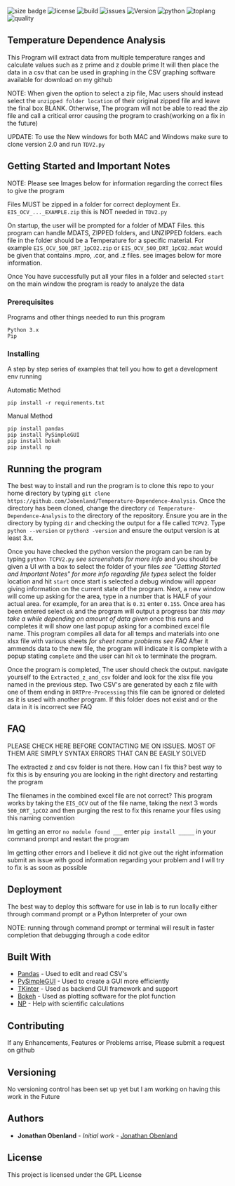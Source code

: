 ![size badge](https://img.shields.io/github/repo-size/Jobenland/Temperature-Dependence-Analysis.svg) ![license](https://img.shields.io/github/license/Jobenland/Temperature-Dependence-Analysis.svg) ![build](https://img.shields.io/badge/Build-Passing-green.svg) ![issues](https://img.shields.io/github/issues/Jobenland/Temperature-Dependence-Analysis.svg) ![Version](https://img.shields.io/badge/Version-1.0.0-blue.svg) ![python](https://img.shields.io/badge/Python-3.x-lightgrey.svg) ![toplang](https://img.shields.io/github/languages/top/Jobenland/Temperature-Dependence-Analysis.svg) ![quality](https://img.shields.io/badge/Code%20Quality-Testing...-red.svg)

## Temperature Dependence Analysis

This Program will extract data from multiple temperature ranges and calculate values such as z prime and z double prime
It will then place the data in a csv that can be used in graphing in the CSV graphing software available for download on my github

NOTE: When given the option to select a zip file, Mac users should instead select the `unzipped folder location` of their original zipped file and leave the final box BLANK. Otherwise, The program will not be able to read the zip file and call a critical error causing the program to crash(working on a fix in the future)

UPDATE: To use the New windows for both MAC and Windows make sure to clone version 2.0 and run `TDV2.py`

## Getting Started and Important Notes
NOTE: Please see Images below for information regarding the correct files to give the program

Files MUST be zipped in a folder for correct deployment Ex. `EIS_OCV_..._EXAMPLE.zip` this is NOT needed in `TDV2.py`

On startup, the user will be prompted for a folder of MDAT Files. this program can handle MDATS, ZIPPED folders, and UNZIPPED folders.
each file in the folder should be a Temperature for a specific material. For example `EIS_OCV_500_DRT_1pCO2.zip` or `EIS_OCV_500_DRT_1pCO2.mdat` would be given that contains .mpro, .cor, and .z files. see images below for more information.

Once You have successfully put all your files in a folder and selected `start` on the main window the program is ready to analyze the data

### Prerequisites

Programs and other things needed to run this program
```
Python 3.x
Pip
```

### Installing

A step by step series of examples that tell you how to get a development env running

Automatic Method

`pip install -r requirements.txt`

Manual Method
```
pip install pandas 
pip install PySimpleGUI
pip install bokeh
pip install np
```

## Running the program

The best way to install and run the program is to clone this repo to your home directory by typing `git clone https://github.com/Jobenland/Temperature-Dependence-Analysis`. Once the directory has been cloned, change the directory `cd Temperature-Dependence-Analysis` to the directory of the repository. Ensure you are in the directory by typing `dir` and checking the output for a file called `TCPV2`. Type `python --version` or `python3 -version` and ensure the output version is at least 3.x.

Once you have checked the python version the program can be ran by typing `python TCPV2.py` *see screenshots for more info* and you should be given a UI with a box to select the folder of your files *see "Getting Started and Important Notes" for more info regarding file types* select the folder location and hit `start` once start is selected a debug window will appear giving information on the current state of the program. Next, a new window will come up asking for the area, type in a number that is HALF of your actual area. for example, for an area that is `0.31` enter `0.155`. Once area has been entered select `ok` and the program will output a progress bar *this may take a while depending on amount of data given* once this runs and completes it will show one last popup asking for a combined excel file name. This program compiles all data for all temps and materials into one xlsx file with various sheets *for sheet name problems see FAQ* After it ammends data to the new file, the program will indicate it is complete with a popup stating `complete` and the user can hit `ok` to terminate the program.

Once the program is completed, The user should check the output. navigate yourself to the `Extracted_z_and_csv` folder and look for the xlsx file you named in the previous step. Two CSV's are generated by each z file with one of them ending in `DRTPre-Processing` this file can be ignored or deleted as it is used with another program. If this folder does not exist and or the data in it is incorrect see FAQ

## FAQ
PLEASE CHECK HERE BEFORE CONTACTING ME ON ISSUES. MOST OF THEM ARE SIMPLY SYNTAX ERRORS THAT CAN BE EASILY SOLVED

The extracted z and csv folder is not there. How can I fix this?
    best way to fix this is by ensuring you are looking in the right directory and restarting the program
    
The filenames in the combined excel file are not correct?
    This program works by taking the `EIS_OCV` out of the file name, taking the next 3 words `500_DRT_1pCO2` and then purging the rest       to fix this rename your files using this naming convention
    
Im getting an error `no module found ___`
    enter `pip install _____` in your command prompt and restart the program
    
Im getting other errors and I believe it did not give out the right information
    submit an issue with good information regarding your problem and I will try to fix is as soon as possible

## Deployment

The best way to deploy this software for use in lab is to run locally either through command prompt or a Python Interpreter of your own

NOTE: running through command prompt or terminal will result in faster completion that debugging through a code editor
## Built With

* [Pandas](https://pandas.pydata.org/) - Used to edit and read CSV's
* [PySimpleGUI](https://pypi.org/project/PySimpleGUI/) - Used to create a GUI more efficiently
* [TKinter](https://docs.python.org/3/library/tkinter.html) - Used as backend GUI framework and support
* [Bokeh](https://bokeh.pydata.org/en/latest/) - Used as plotting software for the plot function
* [NP](http://cs231n.github.io/python-numpy-tutorial/) - Help with scientific calculations

## Contributing

If any Enhancements, Features or Problems arrise, Please submit a request on github

## Versioning

No versioning control has been set up yet but I am working on having this work in the Future 

## Authors

* **Jonathan Obenland** - *Initial work* - [Jonathan Obenland](https://github.com/jobenland)

## License

This project is licensed under the GPL License
